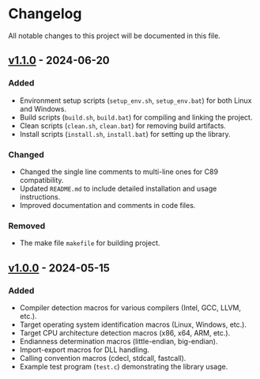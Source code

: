 # Changelog

All notable changes to this project will be documented in this file.

## [v1.1.0](https://github.com/KumarjitDas/kdapi/compare/v1.0.0...v1.1.0) - 2024-06-20

### Added

- Environment setup scripts (`setup_env.sh`, `setup_env.bat`) for both Linux and Windows.
- Build scripts (`build.sh`, `build.bat`) for compiling and linking the project.
- Clean scripts (`clean.sh`, `clean.bat`) for removing build artifacts.
- Install scripts (`install.sh`, `install.bat`) for setting up the library.

### Changed

- Changed the single line comments to multi-line ones for C89 compatibility.
- Updated `README.md` to include detailed installation and usage instructions.
- Improved documentation and comments in code files.

### Removed

- The make file `makefile` for building project.

## [v1.0.0](https://github.com/KumarjitDas/kdapi/releases/tag/v1.0.0) - 2024-05-15

### Added

- Compiler detection macros for various compilers (Intel, GCC, LLVM, etc.).
- Target operating system identification macros (Linux, Windows, etc.).
- Target CPU architecture detection macros (x86, x64, ARM, etc.).
- Endianness determination macros (little-endian, big-endian).
- Import-export macros for DLL handling.
- Calling convention macros (cdecl, stdcall, fastcall).
- Example test program (`test.c`) demonstrating the library usage.
